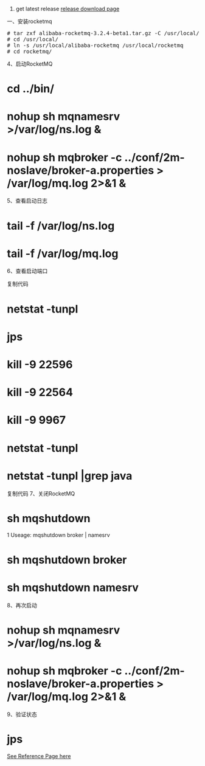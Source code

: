 1. get latest release
[release download page](https://github.com/alibaba/RocketMQ/releases)

一、安装rocketmq
<pre>
# tar zxf alibaba-rocketmq-3.2.4-beta1.tar.gz -C /usr/local/
# cd /usr/local/
# ln -s /usr/local/alibaba-rocketmq /usr/local/rocketmq
# cd rocketmq/
</pre>

4、启动RocketMQ

# cd ../bin/
# nohup sh mqnamesrv >/var/log/ns.log &
# nohup sh mqbroker -c ../conf/2m-noslave/broker-a.properties > /var/log/mq.log 2>&1 &
5、查看启动日志

# tail -f /var/log/ns.log 
# tail -f /var/log/mq.log
6、查看启动端口

复制代码
# netstat -tunpl
# jps
# kill -9 22596
# kill -9 22564
# kill -9 9967
# netstat -tunpl
# netstat -tunpl |grep java
复制代码
7、关闭RocketMQ

# sh mqshutdown
1 Useage: mqshutdown broker | namesrv
# sh mqshutdown broker
# sh mqshutdown namesrv
8、再次启动

# nohup sh mqnamesrv >/var/log/ns.log &
# nohup sh mqbroker -c ../conf/2m-noslave/broker-a.properties > /var/log/mq.log 2>&1 &
9、验证状态

# jps

[See Reference Page here](http://www.cnblogs.com/babywaa/p/4874595.html)
